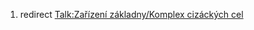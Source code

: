 1.  redirect [Talk:Zařízení základny/Komplex cizáckých
    cel](Talk:Zařízení_základny/Komplex_cizáckých_cel "wikilink")